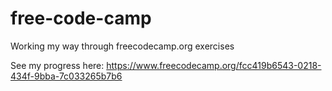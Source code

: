 # free-code-camp
Working my way through freecodecamp.org exercises

See my progress here:
https://www.freecodecamp.org/fcc419b6543-0218-434f-9bba-7c033265b7b6
